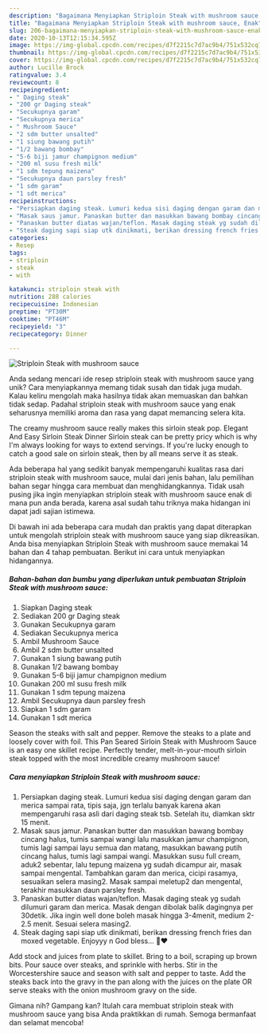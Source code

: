```yaml
---
description: "Bagaimana Menyiapkan Striploin Steak with mushroom sauce, Enak"
title: "Bagaimana Menyiapkan Striploin Steak with mushroom sauce, Enak"
slug: 206-bagaimana-menyiapkan-striploin-steak-with-mushroom-sauce-enak
date: 2020-10-13T12:15:34.595Z
image: https://img-global.cpcdn.com/recipes/d7f2215c7d7ac9b4/751x532cq70/striploin-steak-with-mushroom-sauce-foto-resep-utama.jpg
thumbnail: https://img-global.cpcdn.com/recipes/d7f2215c7d7ac9b4/751x532cq70/striploin-steak-with-mushroom-sauce-foto-resep-utama.jpg
cover: https://img-global.cpcdn.com/recipes/d7f2215c7d7ac9b4/751x532cq70/striploin-steak-with-mushroom-sauce-foto-resep-utama.jpg
author: Lucille Brock
ratingvalue: 3.4
reviewcount: 8
recipeingredient:
- " Daging steak"
- "200 gr Daging steak"
- "Secukupnya garam"
- "Secukupnya merica"
- " Mushroom Sauce"
- "2 sdm butter unsalted"
- "1 siung bawang putih"
- "1/2 bawang bombay"
- "5-6 biji jamur champignon medium"
- "200 ml susu fresh milk"
- "1 sdm tepung maizena"
- "Secukupnya daun parsley fresh"
- "1 sdm garam"
- "1 sdt merica"
recipeinstructions:
- "Persiapkan daging steak. Lumuri kedua sisi daging dengan garam dan merica sampai rata, tipis saja, jgn terlalu banyak karena akan mempengaruhi rasa asli dari daging steak tsb. Setelah itu, diamkan sktr 15 menit."
- "Masak saus jamur. Panaskan butter dan masukkan bawang bombay cincang halus, tumis sampai wangi lalu masukkan jamur champignon, tumis lagi sampai layu semua dan matang, masukkan bawang putih cincang halus, tumis lagi sampai wangi. Masukkan susu full cream, aduk2 sebentar, lalu tepung maizena yg sudah dicampur air, masak sampai mengental. Tambahkan garam dan merica, cicipi rasamya, sesuaikan selera masing2. Masak sampai meletup2 dan mengental, terakhir masukkan daun parsley fresh."
- "Panaskan butter diatas wajan/teflon. Masak daging steak yg sudah dilumuri garam dan merica. Masak dengan dibolak balik dagingnya per 30detik. Jika ingin well done boleh masak hingga 3-4menit, medium 2-2.5 menit. Sesuai selera masing2."
- "Steak daging sapi siap utk dinikmati, berikan dressing french fries dan moxed vegetable. Enjoyyy n God bless... 🙏❤️"
categories:
- Resep
tags:
- striploin
- steak
- with

katakunci: striploin steak with 
nutrition: 288 calories
recipecuisine: Indonesian
preptime: "PT30M"
cooktime: "PT46M"
recipeyield: "3"
recipecategory: Dinner

---
```



![Striploin Steak with mushroom sauce](https://img-global.cpcdn.com/recipes/d7f2215c7d7ac9b4/751x532cq70/striploin-steak-with-mushroom-sauce-foto-resep-utama.jpg)

Anda sedang mencari ide resep striploin steak with mushroom sauce yang unik? Cara menyiapkannya memang tidak susah dan tidak juga mudah. Kalau keliru mengolah maka hasilnya tidak akan memuaskan dan bahkan tidak sedap. Padahal striploin steak with mushroom sauce yang enak seharusnya memiliki aroma dan rasa yang dapat memancing selera kita.

The creamy mushroom sauce really makes this sirloin steak pop. Elegant And Easy Sirloin Steak Dinner Sirloin steak can be pretty pricy which is why I&#39;m always looking for ways to extend servings. If you&#39;re lucky enough to catch a good sale on sirloin steak, then by all means serve it as steak.

Ada beberapa hal yang sedikit banyak mempengaruhi kualitas rasa dari striploin steak with mushroom sauce, mulai dari jenis bahan, lalu pemilihan bahan segar hingga cara membuat dan menghidangkannya. Tidak usah pusing jika ingin menyiapkan striploin steak with mushroom sauce enak di mana pun anda berada, karena asal sudah tahu triknya maka hidangan ini dapat jadi sajian istimewa.


Di bawah ini ada beberapa cara mudah dan praktis yang dapat diterapkan untuk mengolah striploin steak with mushroom sauce yang siap dikreasikan. Anda bisa menyiapkan Striploin Steak with mushroom sauce memakai 14 bahan dan 4 tahap pembuatan. Berikut ini cara untuk menyiapkan hidangannya.

<!--inarticleads1-->

##### Bahan-bahan dan bumbu yang diperlukan untuk pembuatan Striploin Steak with mushroom sauce:

1. Siapkan  Daging steak
1. Sediakan 200 gr Daging steak
1. Gunakan Secukupnya garam
1. Sediakan Secukupnya merica
1. Ambil  Mushroom Sauce
1. Ambil 2 sdm butter unsalted
1. Gunakan 1 siung bawang putih
1. Gunakan 1/2 bawang bombay
1. Gunakan 5-6 biji jamur champignon medium
1. Gunakan 200 ml susu fresh milk
1. Gunakan 1 sdm tepung maizena
1. Ambil Secukupnya daun parsley fresh
1. Siapkan 1 sdm garam
1. Gunakan 1 sdt merica


Season the steaks with salt and pepper. Remove the steaks to a plate and loosely cover with foil. This Pan Seared Sirloin Steak with Mushroom Sauce is an easy one skillet recipe. Perfectly tender, melt-in-your-mouth sirloin steak topped with the most incredible creamy mushroom sauce! 

<!--inarticleads2-->

##### Cara menyiapkan Striploin Steak with mushroom sauce:

1. Persiapkan daging steak. Lumuri kedua sisi daging dengan garam dan merica sampai rata, tipis saja, jgn terlalu banyak karena akan mempengaruhi rasa asli dari daging steak tsb. Setelah itu, diamkan sktr 15 menit.
1. Masak saus jamur. Panaskan butter dan masukkan bawang bombay cincang halus, tumis sampai wangi lalu masukkan jamur champignon, tumis lagi sampai layu semua dan matang, masukkan bawang putih cincang halus, tumis lagi sampai wangi. Masukkan susu full cream, aduk2 sebentar, lalu tepung maizena yg sudah dicampur air, masak sampai mengental. Tambahkan garam dan merica, cicipi rasamya, sesuaikan selera masing2. Masak sampai meletup2 dan mengental, terakhir masukkan daun parsley fresh.
1. Panaskan butter diatas wajan/teflon. Masak daging steak yg sudah dilumuri garam dan merica. Masak dengan dibolak balik dagingnya per 30detik. Jika ingin well done boleh masak hingga 3-4menit, medium 2-2.5 menit. Sesuai selera masing2.
1. Steak daging sapi siap utk dinikmati, berikan dressing french fries dan moxed vegetable. Enjoyyy n God bless... 🙏❤️


Add stock and juices from plate to skillet. Bring to a boil, scraping up brown bits. Pour sauce over steaks, and sprinkle with herbs. Stir in the Worcestershire sauce and season with salt and pepper to taste. Add the steaks back into the gravy in the pan along with the juices on the plate OR serve steaks with the onion mushroom gravy on the side. 

Gimana nih? Gampang kan? Itulah cara membuat striploin steak with mushroom sauce yang bisa Anda praktikkan di rumah. Semoga bermanfaat dan selamat mencoba!
